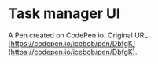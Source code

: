 # Task manager UI

A Pen created on CodePen.io. Original URL: [https://codepen.io/icebob/pen/DbfgK](https://codepen.io/icebob/pen/DbfgK).

